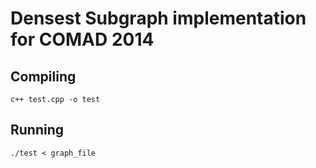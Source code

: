 Densest Subgraph implementation for COMAD 2014
==============================================

Compiling
---------

	c++ test.cpp -o test

Running
-------

	./test < graph_file
